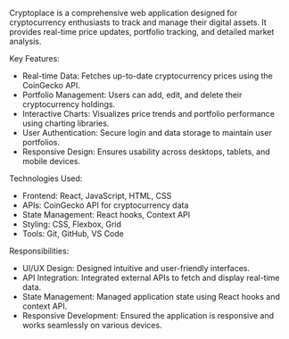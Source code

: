 Cryptoplace is a comprehensive web application designed for cryptocurrency enthusiasts to track and manage their digital assets. It provides real-time price updates, portfolio tracking, and detailed market analysis.

Key Features:

- Real-time Data: Fetches up-to-date cryptocurrency prices using the CoinGecko API.
- Portfolio Management: Users can add, edit, and delete their cryptocurrency holdings.
- Interactive Charts: Visualizes price trends and portfolio performance using charting libraries.
- User Authentication: Secure login and data storage to maintain user portfolios.
- Responsive Design: Ensures usability across desktops, tablets, and mobile devices.


Technologies Used:
- Frontend: React, JavaScript, HTML, CSS
- APIs: CoinGecko API for cryptocurrency data
- State Management: React hooks, Context API
- Styling: CSS, Flexbox, Grid
- Tools: Git, GitHub, VS Code

Responsibilities:

- UI/UX Design: Designed intuitive and user-friendly interfaces.
- API Integration: Integrated external APIs to fetch and display real-time data.
- State Management: Managed application state using React hooks and context API.
- Responsive Development: Ensured the application is responsive and works seamlessly on various 
  devices.
